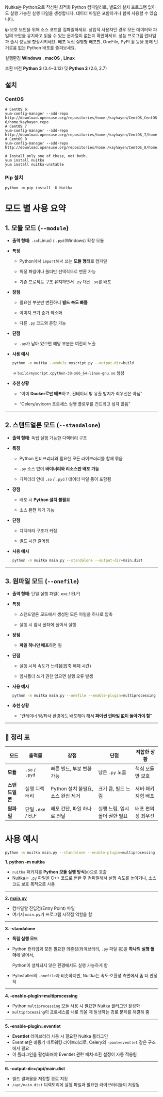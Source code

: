 
Nuitka는 Python으로 작성된 최적화 Python 컴파일러로, 별도의 설치 프로그램 없이도 실행 가능한 실행 파일을 생성합니다. 데이터 파일은 포함하거나 함께 사용할 수 있습니다.


ip 보호
	보안을 위해 소스 코드를 컴파일하세요. 상업적 사용자인 경우 모든 데이터와 파일의 보안을 유지하고 읽을 수 있는 문자열이 없는지 확인하세요.
성능
	프로그램 런타임과 출시 성능을 향상시키세요.
배포
	독립 실행형 배포판, OneFile, PyPI 휠 등을 통해 번거로움 없는 Python 배포를 즐겨보세요.

실행환경
	**Windows** , **macOS** , **Linux**

호환 버전
	**Python 3** (3.4~3.13) 및 **Python 2** (2.6, 2.7)


## 설치

### CentOS

```
# CentOS 6:
yum-config-manager --add-repo http://download.opensuse.org/repositories/home:/kayhayen/CentOS_CentOS-6/home:kayhayen.repo
# CentOS 7
yum-config-manager --add-repo http://download.opensuse.org/repositories/home:/kayhayen/CentOS_7/home:kayhayen.repo
# CentOS 8
yum-config-manager --add-repo http://download.opensuse.org/repositories/home:/kayhayen/CentOS_8/home:kayhayen.repo

# Install only one of these, not both.
yum install nuitka
yum install nuitka-unstable
```

### Pip 설치

```
python -m pip install -U Nuitka
```



# 모드 별 사용 요약


## 1. **모듈 모드** (`--module`)

- **출력 형태**: `.so`(Linux) / `.pyd`(Windows) 확장 모듈
    
- **특징**
    
    - Python에서 `import`해서 쓰는 **모듈 형태**로 컴파일
        
    - 특정 파일이나 폴더만 선택적으로 변환 가능
        
    - 기존 프로젝트 구조 유지하면서 `.py` 대신 `.so`를 배포
        
- **장점**
    
    - 필요한 부분만 변환하니 **빌드 속도 빠름**
        
    - 이미지 크기 증가 최소화
        
    - 다른 `.py` 코드와 혼합 가능
        
- **단점**
    
    - `.py`가 남아 있으면 해당 부분은 여전히 노출
        
- **사용 예시**
    
    ```bash
    python -m nuitka --module myscript.py --output-dir=build
    ```
    
    → `build/myscript.cpython-38-x86_64-linux-gnu.so` 생성
    
- **추천 상황**

	- “이미 **Docker로만 배포**하고, 컨테이너 밖 유출 방지가 최우선은 아님”
	    
	- “Celery/uvicorn 프로세스 실행 플로우를 건드리고 싶지 않음”
    

---

## 2. **스탠드얼론 모드** (`--standalone`)

- **출력 형태**: 독립 실행 가능한 디렉터리 구조
    
- **특징**
    
    - Python 인터프리터와 필요한 모든 라이브러리를 함께 묶음
        
    - `.py` 소스 없이 **바이너리와 리소스만 배포 가능**
        
    - 디렉터리 안에 `.so` / `.pyd` / 데이터 파일 등이 포함됨
        
- **장점**
    
    - 배포 시 **Python 설치 불필요**
        
    - 소스 완전 제거 가능
        
- **단점**
    
    - 디렉터리 구조가 커짐
        
    - 빌드 시간 길어짐
        
- **사용 예시**
    
    ```bash
    python -m nuitka main.py --standalone --output-dir=main.dist
    ```
    

---

## 3. **원파일 모드** (`--onefile`)

- **출력 형태**: 단일 실행 파일(`.exe` / ELF)
    
- **특징**
    
    - 스탠드얼론 모드에서 생성된 모든 파일을 하나로 압축
        
    - 실행 시 임시 폴더에 풀어서 실행
        
- **장점**
    
    - **파일 하나만 배포**하면 됨
        
- **단점**
    
    - 실행 시작 속도가 느려짐(압축 해제 시간)
        
    - 임시폴더 쓰기 권한 없으면 실행 오류 발생
        
- **사용 예시**
    
    ```bash
    python -m nuitka main.py --onefile --enable-plugin=multiprocessing
    ```
    
- **추천 상황**

	- “컨테이너 밖/타사 환경에도 배포해야 해서 **파이썬 런타임 없이 돌아가야 함**”



---

## 📌 정리 표

| 모드        | 출력물             | 장점                      | 단점                | 적합한 상황     |
| --------- | --------------- | ----------------------- | ----------------- | ---------- |
| **모듈**    | `.so` / `.pyd`  | 빠른 빌드, 부분 변환 가능         | 남은 `.py` 노출       | 핵심 모듈만 보호  |
| **스탠드얼론** | 실행 디렉터리         | Python 설치 불필요, 소스 완전 제거 | 크기 큼, 빌드 느림       | 서버·패키지형 배포 |
| **원파일**   | 단일 `.exe` / ELF | 배포 간단, 파일 하나로 전달        | 실행 느림, 임시폴더 권한 필요 | 배포 편의성 최우선 |




# 사용 예시

```bash
python -m nuitka main.py --standalone --enable-plugin=multiprocessing --enable-plugin=eventlet --output-dir=/api/main.dist
```

**1. python -m nuitka**

- `nuitka` 패키지를 **Python 모듈 실행 방식**(`m`)으로 호출
- Nuitka는 `.py` 파일을 C++ 코드로 변환 후 컴파일해서 실행 속도를 높이거나, 소스 코드 보호 목적으로 사용

---

**2. [main.py](http://main.py)**

- 컴파일할 진입점(Entry Point) 파일
- 여기서 `main.py`가 프로그램 시작점 역할을 함

---

**3. -standalone**

- **독립 실행 모드**
    
- Python 런타임과 모든 필요한 의존성(라이브러리, `.py` 파일 등)을 **하나의 실행 폴더**에 넣어서,
    
    Python이 설치되지 않은 환경에서도 실행 가능하게 함
    
- PyInstaller의 `-onefile`과 비슷하지만, Nuitka는 속도·호환성 측면에서 좀 더 안정적
    

---

**4. -enable-plugin=multiprocessing**

- Python `multiprocessing` 모듈 사용 시 필요한 Nuitka 플러그인 활성화
- `multiprocessing`이 프로세스를 새로 띄울 때 발생하는 경로 문제를 해결해 줌

---

**5. -enable-plugin=eventlet**

- **Eventlet** 라이브러리 사용 시 필요한 Nuitka 플러그인
- Eventlet은 비동기 네트워킹 라이브러리로, Celery의 `-pool=eventlet` 같은 구조에서 필요
- 이 플러그인을 활성화해야 Eventlet 관련 패치·호환 설정이 자동 적용됨

---

**6. -output-dir=/api/main.dist**

- 빌드 결과물을 저장할 경로 지정
- `/api/main.dist` 디렉토리에 실행 파일과 필요한 라이브러리들이 저장됨

---